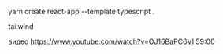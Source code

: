 yarn create react-app --template typescript .

tailwind

видео https://www.youtube.com/watch?v=OJ16BaPC6VI 59:00
